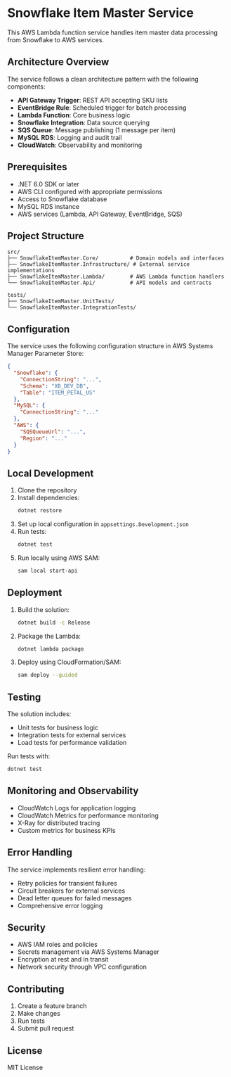 # Snowflake Item Master Service

This AWS Lambda function service handles item master data processing from Snowflake to AWS services.

## Architecture Overview

The service follows a clean architecture pattern with the following components:

- **API Gateway Trigger**: REST API accepting SKU lists
- **EventBridge Rule**: Scheduled trigger for batch processing
- **Lambda Function**: Core business logic
- **Snowflake Integration**: Data source querying
- **SQS Queue**: Message publishing (1 message per item)
- **MySQL RDS**: Logging and audit trail
- **CloudWatch**: Observability and monitoring

## Prerequisites

- .NET 6.0 SDK or later
- AWS CLI configured with appropriate permissions
- Access to Snowflake database
- MySQL RDS instance
- AWS services (Lambda, API Gateway, EventBridge, SQS)

## Project Structure

```
src/
├── SnowflakeItemMaster.Core/          # Domain models and interfaces
├── SnowflakeItemMaster.Infrastructure/ # External service implementations
├── SnowflakeItemMaster.Lambda/        # AWS Lambda function handlers
└── SnowflakeItemMaster.Api/           # API models and contracts

tests/
├── SnowflakeItemMaster.UnitTests/
└── SnowflakeItemMaster.IntegrationTests/
```

## Configuration

The service uses the following configuration structure in AWS Systems Manager Parameter Store:

```json
{
  "Snowflake": {
    "ConnectionString": "...",
    "Schema": "XB_DEV_DB",
    "Table": "ITEM_PETAL_US"
  },
  "MySQL": {
    "ConnectionString": "..."
  },
  "AWS": {
    "SQSQueueUrl": "...",
    "Region": "..."
  }
}
```

## Local Development

1. Clone the repository
2. Install dependencies:
   ```bash
   dotnet restore
   ```
3. Set up local configuration in `appsettings.Development.json`
4. Run tests:
   ```bash
   dotnet test
   ```
5. Run locally using AWS SAM:
   ```bash
   sam local start-api
   ```

## Deployment

1. Build the solution:
   ```bash
   dotnet build -c Release
   ```
2. Package the Lambda:
   ```bash
   dotnet lambda package
   ```
3. Deploy using CloudFormation/SAM:
   ```bash
   sam deploy --guided
   ```

## Testing

The solution includes:
- Unit tests for business logic
- Integration tests for external services
- Load tests for performance validation

Run tests with:
```bash
dotnet test
```

## Monitoring and Observability

- CloudWatch Logs for application logging
- CloudWatch Metrics for performance monitoring
- X-Ray for distributed tracing
- Custom metrics for business KPIs

## Error Handling

The service implements resilient error handling:
- Retry policies for transient failures
- Circuit breakers for external services
- Dead letter queues for failed messages
- Comprehensive error logging

## Security

- AWS IAM roles and policies
- Secrets management via AWS Systems Manager
- Encryption at rest and in transit
- Network security through VPC configuration

## Contributing

1. Create a feature branch
2. Make changes
3. Run tests
4. Submit pull request

## License

MIT License
